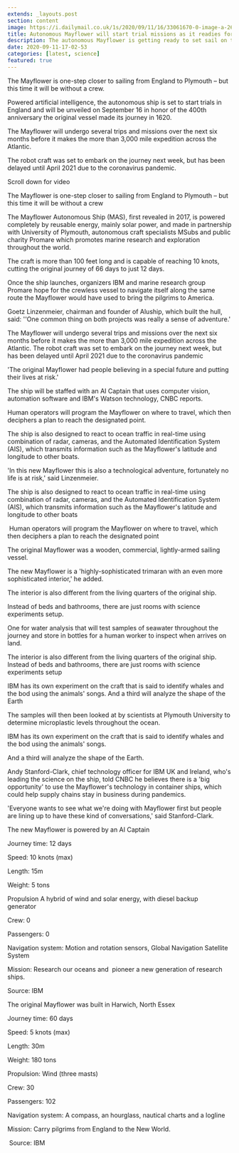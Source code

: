 ```yaml
---
extends: _layouts.post
section: content
image: https://i.dailymail.co.uk/1s/2020/09/11/16/33061670-0-image-a-26_1599839593371.jpg 
title: Autonomous Mayflower will start trial missions as it readies for the more than 3,000 mile journey 
description: The autonomous Mayflower is getting ready to set sail on the same route the original ship took 400 years ago. The craft will conduct trial missions and be unveiled on September 16. 
date: 2020-09-11-17-02-53 
categories: [latest, science] 
featured: true 
--- 
```

The Mayflower is one-step closer to sailing from England to Plymouth – but this time it will be without a crew.

Powered artificial intelligence, the autonomous ship is set to start trials in England and will be unveiled on September 16 in honor of the 400th anniversary the original vessel made its journey in 1620.

The Mayflower will undergo several trips and missions over the next six months before it makes the more than 3,000 mile expedition across the Atlantic.

The robot craft was set to embark on the journey next week, but has been delayed until April 2021 due to the coronavirus pandemic.

Scroll down for video 

The Mayflower is one-step closer to sailing from England to Plymouth – but this time it will be without a crew

The Mayflower Autonomous Ship (MAS), first revealed in 2017, is powered completely by reusable energy, mainly solar power, and made in partnership with University of Plymouth, autonomous craft specialists MSubs and public charity Promare which promotes marine research and exploration throughout the world.

The craft is more than 100 feet long and is capable of reaching 10 knots, cutting the original journey of 66 days to just 12 days.

Once the ship launches, organizers IBM and marine research group Promare hope for the crewless vessel to navigate itself along the same route the Mayflower would have used to bring the pilgrims to America.

Goetz Linzenmeier, chairman and founder of Aluship, which built the hull, said: ''One common thing on both projects was really a sense of adventure.'



The Mayflower will undergo several trips and missions over the next six months before it makes the more than 3,000 mile expedition across the Atlantic. The robot craft was set to embark on the journey next week, but has been delayed until April 2021 due to the coronavirus pandemic 

'The original Mayflower had people believing in a special future and putting their lives at risk.'

The ship will be staffed with an AI Captain that uses computer vision, automation software and IBM's Watson technology, CNBC reports.

Human operators will program the Mayflower on where to travel, which then deciphers a plan to reach the designated point.

The ship is also designed to react to ocean traffic in real-time using combination of radar, cameras, and the Automated Identification System (AIS), which transmits information such as the Mayflower's latitude and longitude to other boats.

'In this new Mayflower this is also a technological adventure, fortunately no life is at risk,' said Linzenmeier.

The ship is also designed to react to ocean traffic in real-time using combination of radar, cameras, and the Automated Identification System (AIS), which transmits information such as the Mayflower's latitude and longitude to other boats

 Human operators will program the Mayflower on where to travel, which then deciphers a plan to reach the designated point

The original Mayflower was a wooden, commercial, lightly-armed sailing vessel. 

The new Mayflower is a 'highly-sophisticated trimaran with an even more sophisticated interior,' he added.

The interior is also different from the living quarters of the original ship.

Instead of beds and bathrooms, there are just rooms with science experiments setup.

One for water analysis that will test samples of seawater throughout the journey and store in bottles for a human worker to inspect when arrives on land.

The interior is also different from the living quarters of the original ship. Instead of beds and bathrooms, there are just rooms with science experiments setup

IBM has its own experiment on the craft that is said to identify whales and the bod using the animals' songs. And a third will analyze the shape of the Earth

The samples will then been looked at by scientists at Plymouth University to determine microplastic levels throughout the ocean.

IBM has its own experiment on the craft that is said to identify whales and the bod using the animals' songs.

And a third will analyze the shape of the Earth.

Andy Stanford-Clark, chief technology officer for IBM UK and Ireland, who's leading the science on the ship, told CNBC he believes there is a 'big opportunity' to use the Mayflower's technology in container ships, which could help supply chains stay in business during pandemics.

'Everyone wants to see what we're doing with Mayflower first but people are lining up to have these kind of conversations,' said Stanford-Clark.

The new Mayflower is powered by an AI Captain

Journey time: 12 days

Speed: 10 knots (max) 

Length: 15m 

Weight: 5 tons 

Propulsion A hybrid of wind and solar energy, with diesel backup generator  

Crew: 0

Passengers: 0  

Navigation system: Motion and rotation sensors, Global Navigation Satellite System  

Mission: Research our oceans and  pioneer a new generation of research ships.

Source: IBM 

The original Mayflower was built in Harwich, North Essex

Journey time: 60 days 

Speed: 5 knots (max)

Length: 30m 

Weight: 180 tons

Propulsion: Wind (three masts)

Crew: 30

Passengers: 102 

Navigation system: A compass, an hourglass, nautical charts and a logline 

Mission: Carry pilgrims from England to the New World.  

 Source: IBM


